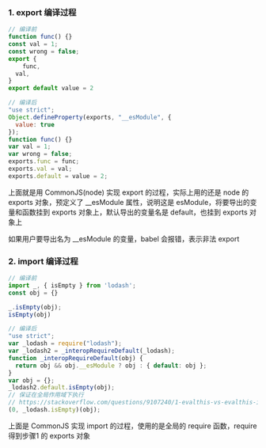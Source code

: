 ### 1. export 编译过程
```js
// 编译前
function func() {}
const val = 1;
const wrong = false;
export {
	func,
  val,
}
export default value = 2

// 编译后
"use strict";
Object.defineProperty(exports, "__esModule", {
  value: true
});
function func() {}
var val = 1;
var wrong = false;
exports.func = func;
exports.val = val;
exports.default = value = 2;
```
上面就是用 CommonJS(node) 实现 export 的过程，实际上用的还是 node 的 exports 对象，预定义了 __esModule 属性，说明这是 esModule，将要导出的变量和函数挂到 exports 对象上，默认导出的变量名是 default，也挂到 exports 对象上

如果用户要导出名为 __esModule 的变量，babel 会报错，表示非法 export


### 2. import 编译过程
```js
// 编译前
import _, { isEmpty } from 'lodash';
const obj = {}

_.isEmpty(obj);
isEmpty(obj)

// 编译后
"use strict";
var _lodash = require("lodash");
var _lodash2 = _interopRequireDefault(_lodash);
function _interopRequireDefault(obj) {
  return obj && obj.__esModule ? obj : { default: obj };
}
var obj = {};
_lodash2.default.isEmpty(obj);
// 保证在全局作用域下执行
// https://stackoverflow.com/questions/9107240/1-evalthis-vs-evalthis-in-javascript
(0, _lodash.isEmpty)(obj);
```
上面是 CommonJS 实现 import 的过程，使用的是全局的 require 函数，require 得到步骤1 的 exports 对象